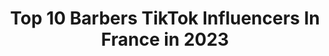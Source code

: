 ---
title: Top 10 Barbers TikTok Influencers In France in 2023
description: >-
  Find top barbers TikTok influencers in France in 2023. Most popular hashtags: #barber #pourtoi #confinement #coiffeur.
platform: TikTok
hits: 25
text_top: Analyze the best TikTok profiles on inBeat.
text_bottom: inBeat holds 25 TikTok influencers like this in France for you to connect with.
profiles:
  - username: "jordan_0fficiel"
    fullname: >-
      Jordan.F
    bio: >-
      Barber💈✂️,Travel, mode, frenchmodel, humour, sport
    location: "France"
    followers: 19900
    engagement: 539
    commentsToLikes: 0.012925
    id: ckb99igydtra70j23v2q37c7a
    verified: false
    hashtags: "#nutrition, #barbershop, #barber, #sport"
  - username: "hairtist_paris"
    fullname: >-
      Hairtist_paris
    bio: >-
      Venez sur Insta: 📸 hairtist_paris C’est cool aussi là-bas!
    location: "France"
    followers: 339500
    engagement: 1525
    commentsToLikes: 0.009865
    id: ck81s0q56p6c10j78evtm8nwn
    verified: false
    hashtags: "#barberlife, #coiffure, #transformation, #pourtoi"
  - username: "mieldur"
    fullname: >-
      Mich Mich
    bio: >-
      Snap: Cesarkoba91 insta: sitchev_ronaldo Peace✌️and lové 💵.
    location: "France"
    followers: 3467
    engagement: 371
    commentsToLikes: 0.060725
    id: ckavdm3sfln8a0j23h42o35im
    verified: false
    hashtags: "#animaux, #barber, #car, #michelobama"
  - username: "ali_.chance"
    fullname: >-
      ALI
    bio: >-
      ⚡ hair styliste based in Paris 💇‍♀️💇‍♂️ 🤘🏻100🤔
    location: "France"
    followers: 75500
    engagement: 462
    commentsToLikes: 0.021277
    id: ckavl10fju6k90j23ijrtu2vb
    verified: false
    hashtags: "#foyou, #barbershop, #indiana, #iran"
  - username: "leonsbarber"
    fullname: >-
      leonsbarber
    bio: >-
      ⬇️ Découvrez Mon Univers ! ⬇️
    location: "France"
    followers: 3002
    engagement: 928
    commentsToLikes: 0.007030
    id: ck9ackytntb7a0j78bzf1t3u7
    verified: false
    hashtags: "#like, #paris, #drole, #learndance"
  - username: "nictokh"
    fullname: >-
      Nicolas Henry
    bio: >-
      Instagram @nicolas_alexandrehenry ✂️💈 YouTube AlexandreHenryHair
    location: "France"
    followers: 2333
    engagement: 620
    commentsToLikes: 0.033407
    id: ckahwd736q9wl0i78ml3tvklt
    verified: false
    hashtags: "#mdr, #humor, #coiffure, #jpp"
  - username: "breeder.of.the.beard"
    fullname: >-
      Breeder.Of.The.Beard
    bio: >-
      Get 15%OFF on BEARD STRUGGLE products Use code NEMAN10 ✔️ Check the link ⬇️ 🧔
    location: "France"
    followers: 2337
    engagement: 122
    commentsToLikes: 0.009295
    id: ck9uy5zuf2zg60j78a39g2gjv
    verified: false
    hashtags: "#beardo, #beardlook, #beard, #beardlife"
  - username: "jeremy_leracnab"
    fullname: >-
      L'enfant sauvage😈
    bio: >-
      insta : jeremy_leracnab ☝️
    location: "France"
    followers: 8463
    engagement: 1672
    commentsToLikes: 0.171200
    id: ckblnrl65fpb20j2379vbvqlk
    verified: false
    hashtags: "#pourtoi, #covid, #montage, #humour"
  - username: "jsuisconfine"
    fullname: >-
      Jesuisconfine
    bio: >-
      Confiné tu connais
    location: "France"
    followers: 286400
    engagement: 1662
    commentsToLikes: 0.012076
    id: ck9v909ndbvr60j78jtmuubhx
    verified: false
    hashtags: "#pasdrole, #challenge, #troll, #jtm"
  - username: "ahmedsyllaaa"
    fullname: >-
      Ahmed Sylla
    bio: >-
      Nouveau sur Tiktok... Bienvenue 🙂
    location: "France"
    followers: 335800
    engagement: 1305
    commentsToLikes: 0.016469
    id: cka0phuoh8bl50i78llkzrx5p
    verified: false
    hashtags: "#netflix, #elprofesor, #casadepapel, #casadeahmed"
---